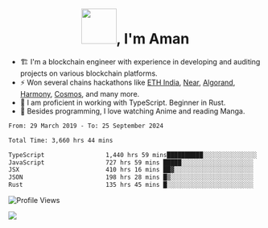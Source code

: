 <h1 align="center"><img src="https://media2.giphy.com/media/v1.Y2lkPTc5MGI3NjExZmx5c2N1N2lkbjg5NnI3ajI2ZXhxZ24yZ3cxcmJibTZrMWZkbjlxaSZlcD12MV9pbnRlcm5hbF9naWZfYnlfaWQmY3Q9Zw/AFdcYElkoNAUE/giphy.webp" width="70">, I'm Aman</h1>

- 🏗️ I'm a blockchain engineer with experience in developing and auditing projects on various blockchain platforms.
- ⚡ Won several chains hackathons like [ETH India](https://devfolio.co/projects/hivm-hybrid-intent-virtual-machine-3ba1), [Near](https://medium.com/encode-club/encode-x-near-hackathon-finale-prizewinners-and-summary-fcf6e409ab07), [Algorand](https://algorand-innovate.hackerearth.com), [Harmony](https://medium.com/harmony-one/winners-of-the-hack-the-horizon-hackathon-ae04f95b71ab), [Cosmos](https://www.hackerearth.com/challenges/hackathon/hackatom-india/), and many more.
- 🌊 I am proficient in working with TypeScript. Beginner in Rust.
- 🍣 Besides programming, I love watching Anime and reading Manga.

<!--START_SECTION:waka-->

```txt
From: 29 March 2019 - To: 25 September 2024

Total Time: 3,660 hrs 44 mins

TypeScript                 1,440 hrs 59 mins██████████░░░░░░░░░░░░░░░   39.36 %
JavaScript                 727 hrs 59 mins █████░░░░░░░░░░░░░░░░░░░░   19.89 %
JSX                        410 hrs 16 mins ██▓░░░░░░░░░░░░░░░░░░░░░░   11.21 %
JSON                       198 hrs 28 mins █▒░░░░░░░░░░░░░░░░░░░░░░░   05.42 %
Rust                       135 hrs 45 mins █░░░░░░░░░░░░░░░░░░░░░░░░   03.71 %
```

<!--END_SECTION:waka-->

![Profile Views](https://komarev.com/ghpvc/?username=amanraj1608&label=Profile%20views&color=0e75b6&style=flat-square)

![](https://hit.yhype.me/github/profile?user_id=42104907)

